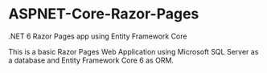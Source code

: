 # ASPNET-Core-Razor-Pages
.NET 6 Razor Pages app using Entity Framework Core 


This is a basic Razor Pages Web Application using Microsoft SQL Server as a database and Entity Framework Core 6 as ORM. 
